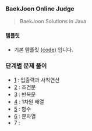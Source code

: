 ### BaekJoon Online Judge

> BaekJoon Solutions in Java

#### 템플릿

* 기본 템플릿 [(code)](./Main.java) 입니다.


### 단계별 문제 풀이

 * [1](/1) : 입출력과 사칙연산
 * [2](/2) : 조건문
 * [3](/3) : 반복문
 * [4](/4) : 1차원 배열
 * [5](/5) : 함수
 * [6](/6) : 문자열
 * 7 : 
